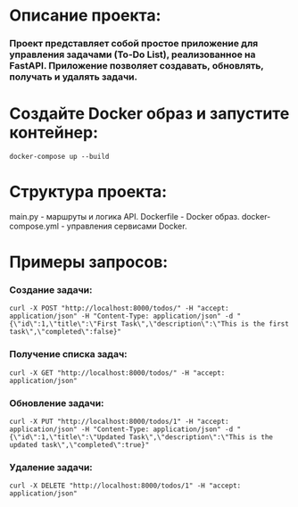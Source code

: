 # Описание проекта:
### Проект представляет собой простое приложение для управления задачами (To-Do List), реализованное на FastAPI. Приложение позволяет создавать, обновлять, получать и удалять задачи.
# Создайте Docker образ и запустите контейнер:
```
docker-compose up --build
```
# Структура проекта:
main.py - маршруты и логика API.
Dockerfile - Docker образ.
docker-compose.yml - управления сервисами Docker.

# Примеры запросов:
### Создание задачи:
```
curl -X POST "http://localhost:8000/todos/" -H "accept: application/json" -H "Content-Type: application/json" -d "{\"id\":1,\"title\":\"First Task\",\"description\":\"This is the first task\",\"completed\":false}"
```
### Получение списка задач:
```
curl -X GET "http://localhost:8000/todos/" -H "accept: application/json"
``` 
### Обновление задачи:
```
curl -X PUT "http://localhost:8000/todos/1" -H "accept: application/json" -H "Content-Type: application/json" -d "{\"id\":1,\"title\":\"Updated Task\",\"description\":\"This is the updated task\",\"completed\":true}"
```
### Удаление задачи:
```
curl -X DELETE "http://localhost:8000/todos/1" -H "accept: application/json"
```
